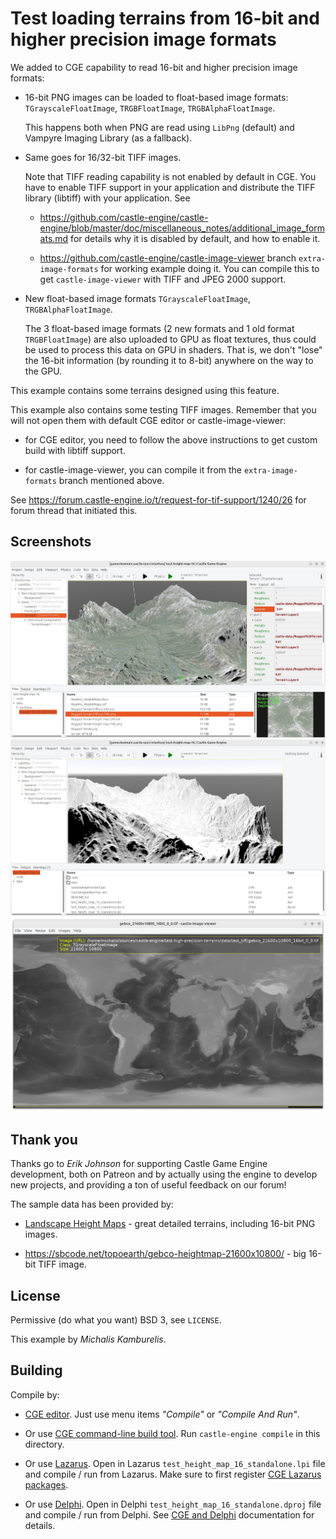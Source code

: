 # Test loading terrains from 16-bit and higher precision image formats

We added to CGE capability to read 16-bit and higher precision image formats:

- 16-bit PNG images can be loaded to float-based image formats: `TGrayscaleFloatImage`, `TRGBFloatImage`, `TRGBAlphaFloatImage`.

    This happens both when PNG are read using `LibPng` (default) and Vampyre Imaging Library (as a fallback).

- Same goes for 16/32-bit TIFF images.

    Note that TIFF reading capability is not enabled by default in CGE. You have to enable TIFF support in your application and distribute the TIFF library (libtiff) with your application. See

    - https://github.com/castle-engine/castle-engine/blob/master/doc/miscellaneous_notes/additional_image_formats.md for details why it is disabled by default, and how to enable it.

    - https://github.com/castle-engine/castle-image-viewer branch `extra-image-formats` for working example doing it. You can compile this to get `castle-image-viewer` with TIFF and JPEG 2000 support.

- New float-based image formats `TGrayscaleFloatImage`, `TRGBAlphaFloatImage`.

    The 3 float-based image formats (2 new formats and 1 old format `TRGBFloatImage`) are also uploaded to GPU as float textures, thus could be used to process this data on GPU in shaders. That is, we don't "lose" the 16-bit information (by rounding it to 8-bit) anywhere on the way to the GPU.

This example contains some terrains designed using this feature.

This example also contains some testing TIFF images. Remember that you will not open them with default CGE editor or castle-image-viewer:

- for CGE editor, you need to follow the above instructions to get custom build with libtiff support.

- for castle-image-viewer, you can compile it from the `extra-image-formats` branch mentioned above.

See https://forum.castle-engine.io/t/request-for-tif-support/1240/26 for forum thread that initiated this.

## Screenshots

![Screenshot with heightmap and diffuse texture](screenshot-with-diffuse.jpeg)
![Screenshot with heightmap](screenshot-no-diffuse.jpeg)
![Huge TIFF in castle-image-viewer](screenshot-image-viewer-tiff.png)

## Thank you

Thanks go to _Erik Johnson_ for supporting Castle Game Engine development, both on Patreon and by actually using the engine to develop new projects, and providing a ton of useful feedback on our forum!

The sample data has been provided by:

- [Landscape Height Maps](https://www.motionforgepictures.com/height-maps/) - great detailed terrains, including 16-bit PNG images.

- https://sbcode.net/topoearth/gebco-heightmap-21600x10800/ - big 16-bit TIFF image.

## License

Permissive (do what you want) BSD 3, see `LICENSE`.

This example by _Michalis Kamburelis_.

## Building

Compile by:

- [CGE editor](https://castle-engine.io/editor). Just use menu items _"Compile"_ or _"Compile And Run"_.

- Or use [CGE command-line build tool](https://castle-engine.io/build_tool). Run `castle-engine compile` in this directory.

- Or use [Lazarus](https://www.lazarus-ide.org/). Open in Lazarus `test_height_map_16_standalone.lpi` file and compile / run from Lazarus. Make sure to first register [CGE Lazarus packages](https://castle-engine.io/lazarus).

- Or use [Delphi](https://www.embarcadero.com/products/Delphi). Open in Delphi `test_height_map_16_standalone.dproj` file and compile / run from Delphi. See [CGE and Delphi](https://castle-engine.io/delphi) documentation for details.